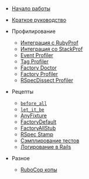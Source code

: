 <!-- markdownlint-disable -->

* [Начало работы](/getting_started.md)
* [Краткое руководство](/playbook.md)

* Профилирование
  * [Интеграция с RubyProf](/profilers/ruby_prof.md)
  * [Интеграция со StackProf](/profilers/stack_prof.md)
  * [Event Profiler](/profilers/event_prof.md)
  * [Tag Profiler](/profilers/tag_prof.md)
  * [Factory Doctor](/profilers/factory_doctor.md)
  * [Factory Profiler](/profilers/factory_prof.md)
  * [RSpecDissect Profiler](/profilers/rspec_dissect.md)

* Рецепты
  * [`before_all`](/recipes/before_all.md)
  * [`let_it_be`](/recipes/let_it_be.md)
  * [AnyFixture](/recipes/any_fixture.md)
  * [FactoryDefault](/recipes/factory_default.md)
  * [FactoryAllStub](/recipes/factory_all_stub.md)
  * [RSpec Stamp](/recipes/rspec_stamp.md)
  * [Сэмплирование тестов](/recipes/tests_sampling.md)
  * [Логирование в Rails](/recipes/logging.md)

* Разное
  * [RuboCop копы](/misc/rubocop.md)
